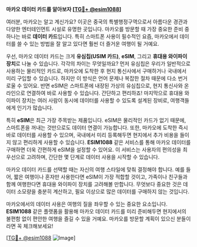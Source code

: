 **마카오 데이터 카드를 알아보자 [[TG💪+ @esim1088](https://t.me/s/esim1088)]**

여러분, 마카오는 알고 계신가요? 이곳은 중국의 특별행정구역으로서 아름다운 경관과 다양한 엔터테인먼트 시설로 유명한 곳입니다. 마카오를 방문할 때 가장 중요한 준비 중 하나는 바로 **데이터 카드**입니다. 특히 스마트폰 사용이 필수적인 요즘, 마카오에서 데이터를 쓸 수 있는 방법을 잘 알고 있다면 훨씬 더 즐거운 여행이 될 거예요.

우선, 마카오 데이터 카드는 크게 **유심칩(USIM 카드)**, **eSIM**, 그리고 **휴대용 와이파이 장치**로 나눌 수 있습니다. 각각의 차이는 무엇일까요? 먼저 유심칩은 우리가 일반적으로 사용하는 물리적인 카드로, 마카오에 도착한 후 현지 통신사에서 구매하거나 국내에서 미리 구입할 수 있습니다. 하지만 이 방식은 언어 문제나 복잡한 절차 때문에 다소 번거로울 수 있어요. 반면 eSIM은 스마트폰에 내장된 가상의 유심칩으로, 현지 통신사와 온라인으로 연결하여 바로 사용할 수 있습니다. 간단하고 편리하죠! 마지막으로 휴대용 와이파이 장치는 여러 사람이 동시에 데이터를 사용할 수 있도록 설계된 장비로, 여행객들에게 인기가 많습니다.

특히 **eSIM**은 최근 가장 주목받는 제품입니다. eSIM은 물리적인 카드가 없기 때문에, 스마트폰을 꺼내는 것만으로도 데이터 연결이 가능합니다. 또한, 마카오에 도착한 즉시 바로 데이터를 사용할 수 있으며, 국내에서 미리 등록해두면 현지에서 추가 비용을 들이지 않고 편리하게 사용할 수 있습니다. **ESIM1088** 같은 서비스를 통해 마카오 데이터를 구매하면 더욱 간편하게 eSIM을 설정할 수 있어요. 이 서비스는 사용자의 편의성을 최우선으로 고려하며, 간단한 몇 단계로 데이터 사용을 시작할 수 있습니다.

마카오 데이터 카드를 선택할 때는 자신의 여행 스타일에 맞춰 결정해야 합니다. 예를 들어, 짧은 여행이나 혼자만 사용한다면 eSIM이 가장 적합할 것이고, 가족이나 친구들과 함께 여행한다면 휴대용 와이파이 장치를 고려해볼 만합니다. 무엇보다 중요한 것은 데이터 소모량을 충분히 계산하고, 필요 이상으로 많은 데이터를 구매하지 않는 것입니다.

마카오에서의 데이터 사용은 여행의 질을 좌우할 수 있는 중요한 요소입니다. **ESIM1088** 같은 플랫폼을 활용해 마카오 데이터 카드를 미리 준비해두면 현지에서의 불편함 없이 편안한 여행을 즐길 수 있을 거예요. 마카오를 방문할 계획이 있으신 분들이라면 꼭 체크해보세요!

[[TG💪+ @esim1088](https://t.me/s/esim1088) ![Image](https://i.postimg.cc/Y0z9fWf4/image.png)]